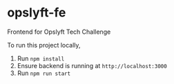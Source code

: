 # opslyft-fe
Frontend for Opslyft Tech Challenge

To run this project locally, 
1. Run `npm install` 
2. Ensure backend is running at `http://localhost:3000` 
3. Run `npm run start` 
